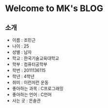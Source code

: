 # Welcome to MK's BLOG

## 소개
- 이름 : 조민근
- 나이 : 25
- 성별 : 남자
- 학교 : 한국기술교육대학교
- 학부 : 컴퓨터공학부
- 학번 : 2011136115
- 학년 : 4학년
- 취미 : 이런저런 운동
- 좋아하는 과목 : C프로그래밍
- 좋아하는 언어 : C언어
- 사는 곳 : 은솔관



